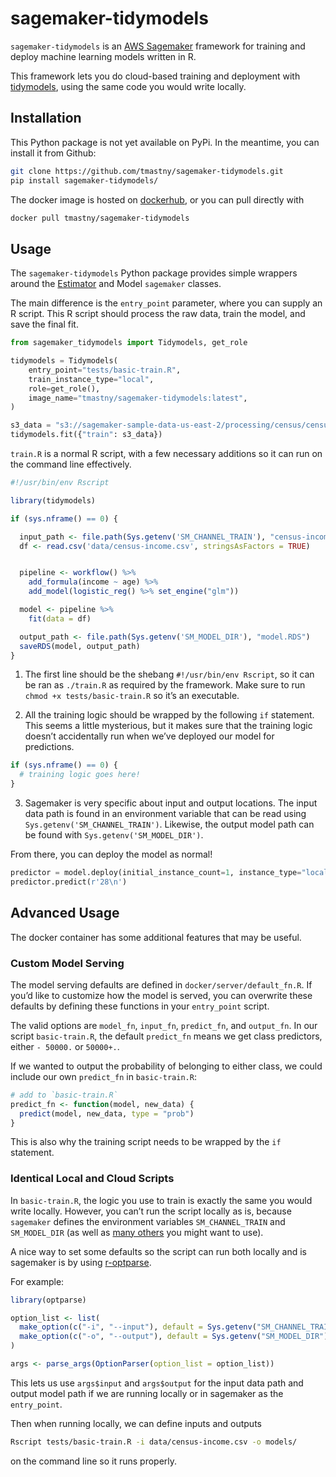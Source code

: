
<!-- README.md is generated from README.Rmd. Please edit that file -->

# sagemaker-tidymodels

`sagemaker-tidymodels` is an [AWS
Sagemaker](https://aws.amazon.com/sagemaker/) framework for training and
deploy machine learning models written in R.

This framework lets you do cloud-based training and deployment with
[tidymodels](https://www.tidymodels.org/), using the same code you would
write locally.

## Installation

This Python package is not yet available on PyPi. In the meantime, you
can install it from Github:

``` bash
git clone https://github.com/tmastny/sagemaker-tidymodels.git
pip install sagemaker-tidymodels/
```

The docker image is hosted on
[dockerhub](https://hub.docker.com/repository/docker/tmastny/sagemaker-tidymodels),
or you can pull directly with

``` bash
docker pull tmastny/sagemaker-tidymodels
```

## Usage

The `sagemaker-tidymodels` Python package provides simple wrappers
around the
[Estimator](https://sagemaker.readthedocs.io/en/stable/api/training/estimators.html)
and Model `sagemaker` classes.

The main difference is the `entry_point` parameter, where you can supply
an R script. This R script should process the raw data, train the model,
and save the final fit.

``` python
from sagemaker_tidymodels import Tidymodels, get_role

tidymodels = Tidymodels(
    entry_point="tests/basic-train.R",
    train_instance_type="local",
    role=get_role(),
    image_name="tmastny/sagemaker-tidymodels:latest",
)

s3_data = "s3://sagemaker-sample-data-us-east-2/processing/census/census-income.csv"
tidymodels.fit({"train": s3_data})
```

`train.R` is a normal R script, with a few necessary additions so it can
run on the command line effectively.

``` r
#!/usr/bin/env Rscript

library(tidymodels)

if (sys.nframe() == 0) {

  input_path <- file.path(Sys.getenv('SM_CHANNEL_TRAIN'), "census-income.csv")
  df <- read.csv('data/census-income.csv', stringsAsFactors = TRUE)


  pipeline <- workflow() %>%
    add_formula(income ~ age) %>%
    add_model(logistic_reg() %>% set_engine("glm"))

  model <- pipeline %>%
    fit(data = df)

  output_path <- file.path(Sys.getenv('SM_MODEL_DIR'), "model.RDS")
  saveRDS(model, output_path)
}
```

1.  The first line should be the shebang `#!/usr/bin/env Rscript`, so it
    can be ran as `./train.R` as required by the framework. Make sure to
    run `chmod +x tests/basic-train.R` so it’s an executable.

2.  All the training logic should be wrapped by the following `if`
    statement. This seems a little mysterious, but it makes sure that
    the training logic doesn’t accidentally run when we’ve deployed our
    model for predictions.

<!-- end list -->

``` r
if (sys.nframe() == 0) {
  # training logic goes here!
}
```

3.  Sagemaker is very specific about input and output locations. The
    input data path is found in an environment variable that can be read
    using `Sys.getenv('SM_CHANNEL_TRAIN')`. Likewise, the output model
    path can be found with `Sys.getenv('SM_MODEL_DIR')`.

From there, you can deploy the model as normal\!

``` python
predictor = model.deploy(initial_instance_count=1, instance_type="local")
predictor.predict(r'28\n')
```

## Advanced Usage

The docker container has some additional features that may be useful.

### Custom Model Serving

The model serving defaults are defined in `docker/server/default_fn.R`.
If you’d like to customize how the model is served, you can overwrite
these defaults by defining these functions in your `entry_point` script.

The valid options are `model_fn`, `input_fn`, `predict_fn`, and
`output_fn`. In our script `basic-train.R`, the default `predict_fn`
means we get class predictors, either `- 50000.` or `50000+.`.

If we wanted to output the probability of belonging to either class, we
could include our own `predict_fn` in `basic-train.R`:

``` r
# add to `basic-train.R`
predict_fn <- function(model, new_data) {
  predict(model, new_data, type = "prob")
}
```

This is also why the training script needs to be wrapped by the `if`
statement.

### Identical Local and Cloud Scripts

In `basic-train.R`, the logic you use to train is exactly the same you
would write locally. However, you can’t run the script locally as is,
because `sagemaker` defines the environment variables `SM_CHANNEL_TRAIN`
and `SM_MODEL_DIR` (as well as [many
others](https://github.com/aws/sagemaker-training-toolkit/blob/397ddea3d1871937dd50dbf36d59b35b182e329b/src/sagemaker_training/params.py#L1-L58)
you might want to use).

A nice way to set some defaults so the script can run both locally and
is sagemaker is by using
[r-optparse](https://github.com/trevorld/r-optparse).

For example:

``` r
library(optparse)

option_list <- list(
  make_option(c("-i", "--input"), default = Sys.getenv("SM_CHANNEL_TRAIN")),
  make_option(c("-o", "--output"), default = Sys.getenv("SM_MODEL_DIR"))
)

args <- parse_args(OptionParser(option_list = option_list))
```

This lets us use `args$input` and `args$output` for the input data path
and output model path if we are running locally or in sagemaker as the
`entry_point`.

Then when running locally, we can define inputs and outputs

``` bash
Rscript tests/basic-train.R -i data/census-income.csv -o models/
```

on the command line so it runs properly.

